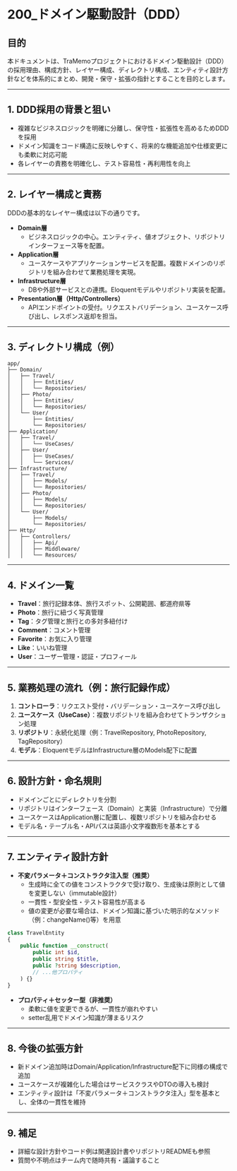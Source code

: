 # 200_ドメイン駆動設計（DDD）

## 目的
本ドキュメントは、TraMemoプロジェクトにおけるドメイン駆動設計（DDD）の採用理由、構成方針、レイヤー構成、ディレクトリ構成、エンティティ設計方針などを体系的にまとめ、開発・保守・拡張の指針とすることを目的とします。

---

## 1. DDD採用の背景と狙い

- 複雑なビジネスロジックを明確に分離し、保守性・拡張性を高めるためDDDを採用
- ドメイン知識をコード構造に反映しやすく、将来的な機能追加や仕様変更にも柔軟に対応可能
- 各レイヤーの責務を明確化し、テスト容易性・再利用性を向上

---

## 2. レイヤー構成と責務

DDDの基本的なレイヤー構成は以下の通りです。

- **Domain層**
    - ビジネスロジックの中心。エンティティ、値オブジェクト、リポジトリインターフェース等を配置。
- **Application層**
    - ユースケースやアプリケーションサービスを配置。複数ドメインのリポジトリを組み合わせて業務処理を実現。
- **Infrastructure層**
    - DBや外部サービスとの連携。Eloquentモデルやリポジトリ実装を配置。
- **Presentation層（Http/Controllers）**
    - APIエンドポイントの受付。リクエストバリデーション、ユースケース呼び出し、レスポンス返却を担当。

---

## 3. ディレクトリ構成（例）

```
app/
├── Domain/
│   ├── Travel/
│   │   ├── Entities/
│   │   └── Repositories/
│   ├── Photo/
│   │   ├── Entities/
│   │   └── Repositories/
│   └── User/
│       ├── Entities/
│       └── Repositories/
├── Application/
│   ├── Travel/
│   │   └── UseCases/
│   ├── User/
│   │   ├── UseCases/
│   │   └── Services/
├── Infrastructure/
│   ├── Travel/
│   │   ├── Models/
│   │   └── Repositories/
│   ├── Photo/
│   │   ├── Models/
│   │   └── Repositories/
│   └── User/
│       ├── Models/
│       └── Repositories/
├── Http/
│   ├── Controllers/
│   │   ├── Api/
│   │   ├── Middleware/
│   │   └── Resources/
```

---

## 4. ドメイン一覧

- **Travel**：旅行記録本体、旅行スポット、公開範囲、都道府県等
- **Photo**：旅行に紐づく写真管理
- **Tag**：タグ管理と旅行との多対多紐付け
- **Comment**：コメント管理
- **Favorite**：お気に入り管理
- **Like**：いいね管理
- **User**：ユーザー管理・認証・プロフィール

---

## 5. 業務処理の流れ（例：旅行記録作成）

1. **コントローラ**：リクエスト受付・バリデーション・ユースケース呼び出し
2. **ユースケース（UseCase）**：複数リポジトリを組み合わせてトランザクション処理
3. **リポジトリ**：永続化処理（例：TravelRepository, PhotoRepository, TagRepository）
4. **モデル**：EloquentモデルはInfrastructure層のModels配下に配置

---

## 6. 設計方針・命名規則

- ドメインごとにディレクトリを分割
- リポジトリはインターフェース（Domain）と実装（Infrastructure）で分離
- ユースケースはApplication層に配置し、複数リポジトリを組み合わせる
- モデル名・テーブル名・APIパスは英語小文字複数形を基本とする

---

## 7. エンティティ設計方針

- **不変パラメータ＋コンストラクタ注入型（推奨）**
    - 生成時に全ての値をコンストラクタで受け取り、生成後は原則として値を変更しない（immutable設計）
    - 一貫性・型安全性・テスト容易性が高まる
    - 値の変更が必要な場合は、ドメイン知識に基づいた明示的なメソッド（例：changeName()等）を用意

```php
class TravelEntity
{
    public function __construct(
        public int $id,
        public string $title,
        public ?string $description,
        // ...他プロパティ
    ) {}
}
```

- **プロパティ＋セッター型（非推奨）**
    - 柔軟に値を変更できるが、一貫性が崩れやすい
    - setter乱用でドメイン知識が薄まるリスク

---

## 8. 今後の拡張方針

- 新ドメイン追加時はDomain/Application/Infrastructure配下に同様の構成で追加
- ユースケースが複雑化した場合はサービスクラスやDTOの導入も検討
- エンティティ設計は「不変パラメータ＋コンストラクタ注入」型を基本とし、全体の一貫性を維持

---

## 9. 補足

- 詳細な設計方針やコード例は関連設計書やリポジトリREADMEも参照
- 質問や不明点はチーム内で随時共有・議論すること 